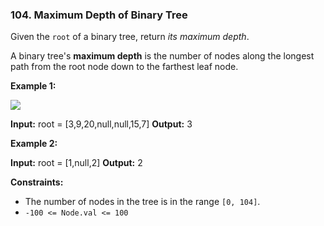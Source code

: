 ### 104\. Maximum Depth of Binary Tree

Given the `root` of a binary tree, return _its maximum depth_.

A binary tree's **maximum depth** is the number of nodes along the longest path from the root node down to the farthest leaf node.

**Example 1:**

![](https://assets.leetcode.com/uploads/2020/11/26/tmp-tree.jpg)

**Input:** root = \[3,9,20,null,null,15,7\]
**Output:** 3

**Example 2:**

**Input:** root = \[1,null,2\]
**Output:** 2

**Constraints:**

*   The number of nodes in the tree is in the range `[0, 104]`.
*   `-100 <= Node.val <= 100`

